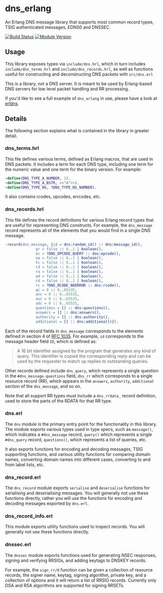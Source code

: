 # dns\_erlang

An Erlang DNS message library that supports most common record types, TSIG authenticated messages, EDNS0 and DNSSEC.

[![Build Status](https://github.com/dnsimple/dns_erlang/actions/workflows/ci.yml/badge.svg)](https://github.com/dnsimple/dns-_rlang/actions/workflows/ci.yml)
[![Module Version](https://img.shields.io/hexpm/v/dns_erlang.svg)](https://hex.pm/packages/dns_erlang)

## Usage

This library exposes types via `include/dns.hrl`, which in turn includes `include/dns_terms.hrl` and `include/dns_records.hrl`, as well as functions useful for constructing and deconstructing DNS packets with `src/dns.erl`

This is a library, not a DNS server. It is meant to be used by Erlang-based DNS servers for low level packet handling and RR processing.

If you'd like to see a full example of `dns_erlang` in use, please have a look at [erldns](https://github.com/dnsimple/erldns).

## Details

The following section explains what is contained in the library in greater detail.

### dns\_terms.hrl

This file defines various terms, defined as Erlang macros, that are used in DNS packets. It includes a term for each DNS type, including one term for the numeric value and one term for the binary version. For example:

```erlang
-define(DNS_TYPE_A_NUMBER, 1).
-define(DNS_TYPE_A_BSTR, <<"A">>).
-define(DNS_TYPE_NS, ?DNS_TYPE_NS_NUMBER).
```

It also contains rcodes, opcodes, errcodes, etc.

### dns\_records.hrl

This file defines the record definitions for various Erlang record types that are useful for representing DNS constructs. For example, the `dns_message` record represents all of the elements that you would find in a single DNS message.

```erlang
-record(dns_message, {id = dns:random_id() :: dns:message_id(),
		      qr = false :: 0..1 | boolean(),
		      oc = ?DNS_OPCODE_QUERY :: dns:opcode(),
		      aa = false :: 0..1 | boolean(),
		      tc = false :: 0..1 | boolean(),
		      rd = false :: 0..1 | boolean(),
		      ra = false :: 0..1 | boolean(),
		      ad = false :: 0..1 | boolean(),
		      cd = false :: 0..1 | boolean(),
		      rc = ?DNS_RCODE_NOERROR :: dns:rcode(),
		      qc = 0 :: 0..65535,
		      anc = 0 :: 0..65535,
		      auc = 0 :: 0..65535,
		      adc = 0 :: 0..65535,
		      questions = [] :: dns:questions(),
		      answers = [] :: dns:answers(),
		      authority = [] :: dns:authority(),
		      additional = [] :: dns:additional()}).
```

Each of the record fields in `dns_message` corresponds to the elements defined in section 4 of [RFC 1035](https://tools.ietf.org/html/rfc1035). For example, `id` corresponds to the message header field `ID`, which is defined as:

> A 16 bit identifier assigned by the program that generates any kind of query.  This identifier is copied the corresponding reply and can be used by the requester to match up replies to outstanding queries.

Other records defined include `dns_query`, which represents a single question in the `#dns_message.questions` field, `dns_rr` which corresponds to a single resource record (RR), which appears in the `answers`, `authority`, `additional` section of the `dns_message`, and so on.

Note that all support RR types must include a `dns_rrdata_` record definition, used to store the parts of the RDATA for that RR type.

### dns.erl

The `dns` module is the primary entry point for the functionality in this library. The module exports various types used in type specs, such as `message()`, which indicates a `#dns_message` record, `query()` which represents a single `#dns_query` record, `questions()`, which represents a list of queries, etc.

It also exports functions for encoding and decoding messages, TSIG supporting functions, and various utility functions for comparing domain names, converting domain names into different cases, converting to and from label lists, etc.

### dns\_record.erl

The `dns_record` module exports `serialise` and `deserialise` functions for serialising and deserialising messages. You will generally not use these functions directly, rather you will use the functions for encoding and decoding messages exported by `dns.erl`.

### dns\_record\_info.erl

This module exports utility functions used to inspect records. You will generally not use these functions directly.

### dnssec.erl

The `dnssec` module exports functions used for generating NSEC responses, signing and verifying RRSIGs, and adding keytags to DNSKEY records.

For example, the `sign_rr/6` function can be given a collection of resource records, the signer name, keytag, signing algorithm, private key, and a collection of options and it will return a list of RRSIG records. Currently only DSA and RSA algorithms are supported for signing RRSETs.

